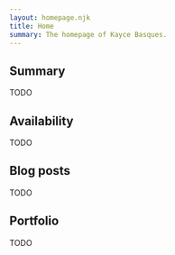 ```yaml
---
layout: homepage.njk
title: Home
summary: The homepage of Kayce Basques.
---
```


<section class="homepage--section">
  <h2>Summary</h2>
  <p>
    TODO
  </p>
</section>
<section class="homepage--section">
  <h2>Availability</h2>
  <p>
    TODO
  </p>
</section>
<section class="homepage--section">
  <h2>Blog posts</h2>
  <p>
    TODO
  </p>
</section>
<section class="homepage--section">
  <h2>Portfolio</h2>
  <p>
    TODO
  </p>
</section>

